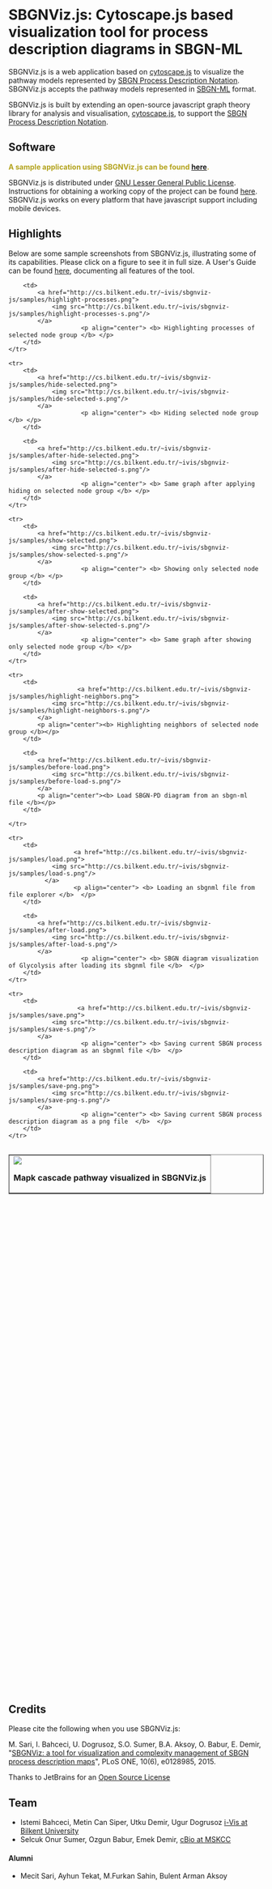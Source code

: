# SBGNViz.js: Cytoscape.js based visualization tool for process description diagrams in SBGN-ML

SBGNViz.js is a web application based on [cytoscape.js](http://cytoscape.github.io/cytoscape.js/) to visualize the pathway models represented by [SBGN Process Description Notation](http://www.sbgn.org/Image:Refcard-PD.png). SBGNViz.js accepts the pathway models represented in [SBGN-ML](http://sourceforge.net/apps/mediawiki/libsbgn/index.php?title=Exchange_Format) format.

SBGNViz.js is built by extending an open-source javascript graph theory library for analysis and visualisation, [cytoscape.js](http://cytoscape.github.io/cytoscape.js/), to support the [SBGN Process Description Notation](http://www.sbgn.org/Image:Refcard-PD.png). 
<br/>

## Software

<font color="#B3A31D"><b>A sample application using SBGNViz.js can be found [here](http://www.cs.bilkent.edu.tr/~ivis/SBGNViz.js/).</b></font>

SBGNViz.js is distributed under [GNU Lesser General Public License](http://www.gnu.org/licenses/lgpl.html). Instructions for obtaining a working copy of the project can be found [here](https://github.com/PathwayCommons/sbgnviz-js/wiki/Obtaining-A-Working-Copy). SBGNViz.js works on every platform that have javascript support including mobile devices.
<br/>

## Highlights

Below are some sample screenshots from SBGNViz.js, illustrating some of its capabilities. Please click on a figure to see it in full size. A User's Guide can be found [here](http://www.cs.bilkent.edu.tr/~ivis/sbgnviz-js/SBGNViz.js-1.0.UG.pdf), documenting all features of the tool.

<table  border="1" width="800px" align="left">
	<tr>
		<td>
			<a href="http://cs.bilkent.edu.tr/~ivis/sbgnviz-js/samples/mapk-cascade.png">
				<img src="http://cs.bilkent.edu.tr/~ivis/sbgnviz-js/samples/mapk-cascade-s.png"/>
			</a>
                        <p align="center"> <b> Mapk cascade pathway visualized in SBGNViz.js </b> </p>
		</td>

		<td>     	
			<a href="http://cs.bilkent.edu.tr/~ivis/sbgnviz-js/samples/highlight-processes.png">
				<img src="http://cs.bilkent.edu.tr/~ivis/sbgnviz-js/samples/highlight-processes-s.png"/>
			</a>
                        <p align="center"> <b> Highlighting processes of selected node group </b> </p>
		</td>
	</tr>

	<tr>
		<td>
			<a href="http://cs.bilkent.edu.tr/~ivis/sbgnviz-js/samples/hide-selected.png">
				<img src="http://cs.bilkent.edu.tr/~ivis/sbgnviz-js/samples/hide-selected-s.png"/>
			</a>
                        <p align="center"> <b> Hiding selected node group </b> </p>
		</td>

		<td>     	
			<a href="http://cs.bilkent.edu.tr/~ivis/sbgnviz-js/samples/after-hide-selected.png">
				<img src="http://cs.bilkent.edu.tr/~ivis/sbgnviz-js/samples/after-hide-selected-s.png"/>
			</a>
                        <p align="center"> <b> Same graph after applying hiding on selected node group </b> </p>
		</td>
	</tr>

	<tr>
		<td>
			<a href="http://cs.bilkent.edu.tr/~ivis/sbgnviz-js/samples/show-selected.png">
				<img src="http://cs.bilkent.edu.tr/~ivis/sbgnviz-js/samples/show-selected-s.png"/>
			</a>
                        <p align="center"> <b> Showing only selected node group </b> </p>
		</td>

		<td>     	
			<a href="http://cs.bilkent.edu.tr/~ivis/sbgnviz-js/samples/after-show-selected.png">
				<img src="http://cs.bilkent.edu.tr/~ivis/sbgnviz-js/samples/after-show-selected-s.png"/>
			</a>
                        <p align="center"> <b> Same graph after showing only selected node group </b> </p>
		</td>
	</tr>

	<tr>
		<td>			
                       <a href="http://cs.bilkent.edu.tr/~ivis/sbgnviz-js/samples/highlight-neighbors.png">
				<img src="http://cs.bilkent.edu.tr/~ivis/sbgnviz-js/samples/highlight-neighbors-s.png"/>
			</a>
			<p align="center"><b> Highlighting neighbors of selected node group </b></p>		
		</td>

		<td>			
			<a href="http://cs.bilkent.edu.tr/~ivis/sbgnviz-js/samples/before-load.png">
				<img src="http://cs.bilkent.edu.tr/~ivis/sbgnviz-js/samples/before-load-s.png"/>
			</a>
			<p align="center"><b> Load SBGN-PD diagram from an sbgn-ml file </b></p>	
		</td>

	</tr>

	<tr>
		<td>			
                      <a href="http://cs.bilkent.edu.tr/~ivis/sbgnviz-js/samples/load.png">
				<img src="http://cs.bilkent.edu.tr/~ivis/sbgnviz-js/samples/load-s.png"/>
		      </a>
                      <p align="center"> <b> Loading an sbgnml file from file explorer </b>  </p>
		</td>

		<td>
			<a href="http://cs.bilkent.edu.tr/~ivis/sbgnviz-js/samples/after-load.png">
				<img src="http://cs.bilkent.edu.tr/~ivis/sbgnviz-js/samples/after-load-s.png"/>
			</a>
                        <p align="center"> <b> SBGN diagram visualization of Glycolysis after loading its sbgnml file </b>  </p>
		</td>
	</tr>

	<tr>
		<td>			
                       <a href="http://cs.bilkent.edu.tr/~ivis/sbgnviz-js/samples/save.png">
				<img src="http://cs.bilkent.edu.tr/~ivis/sbgnviz-js/samples/save-s.png"/>
			</a>
                        <p align="center"> <b> Saving current SBGN process description diagram as an sbgnml file </b>  </p>
		</td>

		<td>
			<a href="http://cs.bilkent.edu.tr/~ivis/sbgnviz-js/samples/save-png.png">
				<img src="http://cs.bilkent.edu.tr/~ivis/sbgnviz-js/samples/save-png-s.png"/>
			</a>
                        <p align="center"> <b> Saving current SBGN process description diagram as a png file  </b>  </p>
		</td>
	</tr>

</table>

<br/><br/><br/><br/><br/><br/><br/><br/><br/><br/><br/><br/><br/><br/><br/><br/><br/><br/><br/><br/><br/><br/><br/><br/><br/><br/><br/><br/><br/><br/><br/><br/><br/><br/><br/><br/><br/><br/><br/><br/><br/><br/><br/><br/><br/><br/><br/><br/><br/><br/><br/><br/><br/><br/><br/><br/><br/><br/><br/><br/><br/><br/><br/>

## Credits

Please cite the following when you use SBGNViz.js:

M. Sari, I. Bahceci, U. Dogrusoz, S.O. Sumer, B.A. Aksoy, O. Babur, E. Demir, "[SBGNViz: a tool for visualization and complexity management of SBGN process description maps](http://journals.plos.org/plosone/article?id=10.1371/journal.pone.0128985)", PLoS ONE, 10(6), e0128985, 2015.

Thanks to JetBrains for an [Open Source License](https://www.jetbrains.com/buy/opensource/)

## Team

  * Istemi Bahceci, Metin Can Siper, Utku Demir, Ugur Dogrusoz [i-Vis at Bilkent University](http://www.cs.bilkent.edu.tr/~ivis)
  * Selcuk Onur Sumer, Ozgun Babur, Emek Demir, [cBio at MSKCC](http://cbio.mskcc.org)

#### Alumni
  * Mecit Sari, Ayhun Tekat, M.Furkan Sahin, Bulent Arman Aksoy
